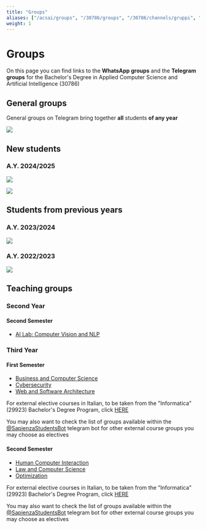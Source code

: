 ```yaml
---
title: "Groups"
aliases: ["/acsai/groups", "/30786/groups", "/30786/channels/gruppi", "/acsai/whatsapp", "/30786/whatsapp", "/30786/channels/whatsapp", "/30786/channels/telegram"]
weight: 1
---
```


# Groups

On this page you can find links to the **WhatsApp groups** and the **Telegram groups** for the Bachelor's Degree in Applied Computer Science and Artificial Intelligence (30786)

## General groups

General groups on Telegram bring together **all** students **of any year**

[![](https://img.shields.io/badge/-general_acsai_telegram_group-26A5E4?style=for-the-badge&logo=Telegram&logoColor=white&link=https://telegram.me/appliedCS_AI)](https://t.me/appliedCS_AI)

## New students

### A.Y. 2024/2025

[![](https://img.shields.io/badge/-whatsapp_group_2024--25-128C7E?style=for-the-badge&logo=WhatsApp&link=https://chat.whatsapp.com/E43NEzupyO33L81fMaviSt)](https://chat.whatsapp.com/E43NEzupyO33L81fMaviSt)

[![](https://img.shields.io/badge/-telegram_group_2024--25-26A5E4?style=for-the-badge&logo=Telegram&logoColor=white&link=https://telegram.me/SapienzaACSAI)](https://telegram.me/SapienzaACSAI)

## Students from previous years

### A.Y. 2023/2024

[![](https://img.shields.io/badge/-whatsapp_group_2023--24-128C7E?style=for-the-badge&logo=WhatsApp&link=https://chat.whatsapp.com/LKQ77bVUP5cG4Ia3cvJmSe)](https://chat.whatsapp.com/LKQ77bVUP5cG4Ia3cvJmSe)

### A.Y. 2022/2023

[![](https://img.shields.io/badge/-whatsapp_group_2022--23-128C7E?style=for-the-badge&logo=WhatsApp&link=https://chat.whatsapp.com/KDh7aOwFoshGyUAGzw8NFO)](https://chat.whatsapp.com/KDh7aOwFoshGyUAGzw8NFO)

## Teaching groups

### Second Year

#### Second Semester

- [AI Lab: Computer Vision and NLP](https://t.me/+wg42G94fUtJlY2Fk)

### Third Year

#### First Semester

- [Business and Computer Science](https://t.me/+Z8YI05oono0yNjFk)
- [Cybersecurity](https://t.me/+ZLceB7Q8cSA2NzA0)
- [Web and Software Architecture](https://t.me/+TopZxkqZSSo2MzQ0)

For external elective courses in Italian, to be taken from the "Informatica" (29923) Bachelor's Degree Program, click [HERE](../../it/canali/gruppi#primo-semestre-2)

You may also want to check the list of groups available within the [@SapienzaStudentsBot](https://telegram.me/SapienzaStudentsBot) telegram bot for other external course groups you may choose as electives

#### Second Semester

- [Human Computer Interaction](https://t.me/+vKK_-l_aqoJjMmQ0)
- [Law and Computer Science](https://t.me/+Mvi6pA7Mlc4xNDU0)
- [Optimization](https://t.me/+nx7dseifrswzNGU6)

For external elective courses in Italian, to be taken from the "Informatica" (29923) Bachelor's Degree Program, click [HERE](../../it/canali/gruppi#secondo-semestre-2)

You may also want to check the list of groups available within the [@SapienzaStudentsBot](https://telegram.me/SapienzaStudentsBot) telegram bot for other external course groups you may choose as electives